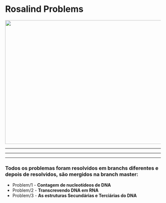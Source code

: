 # Rosalind Problems

<img src="https://www.thoughtco.com/thmb/ekbqfxW7pRkCaMj_-VxSR3w6lBQ=/1500x0/filters:no_upscale():max_bytes(150000):strip_icc():format(webp)/3-D_DNA-56a09ae45f9b58eba4b20266.jpg" width="700" height="400">

---
***
___

### Todos os problemas foram resolvidos em branchs diferentes e depois de resolvidos, são mergidos na branch master:
* Problem/1 - **Contagem de nucleotídeos de DNA**
* Problem/2 - **Transcrevendo DNA em RNA**
* Problem/3 - **As estruturas Secundárias e Terciárias do DNA**


